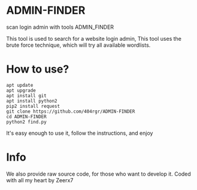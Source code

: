 # ADMIN-FINDER
scan login admin with tools ADMIN_FINDER

This tool is used to search for a website login admin, This tool uses the brute force technique, which will try all available wordlists.

# How to use?
    apt update
    apt upgrade
    apt install git
    apt install python2
    pip2 install request
    git clone https://github.com/404rgr/ADMIN-FINDER
    cd ADMIN-FINDER
    python2 find.py
 It's easy enough to use it, follow the instructions, and enjoy

# Info
 We also provide raw source code, for those who want to develop it.
 Coded with all my heart by Zeerx7
